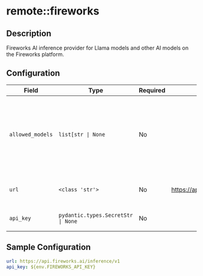 # remote::fireworks

## Description

Fireworks AI inference provider for Llama models and other AI models on the Fireworks platform.

## Configuration

| Field | Type | Required | Default | Description |
|-------|------|----------|---------|-------------|
| `allowed_models` | `list[str \| None` | No |  | List of models that should be registered with the model registry. If None, all models are allowed. |
| `url` | `<class 'str'>` | No | https://api.fireworks.ai/inference/v1 | The URL for the Fireworks server |
| `api_key` | `pydantic.types.SecretStr \| None` | No |  | The Fireworks.ai API Key |

## Sample Configuration

```yaml
url: https://api.fireworks.ai/inference/v1
api_key: ${env.FIREWORKS_API_KEY}

```

